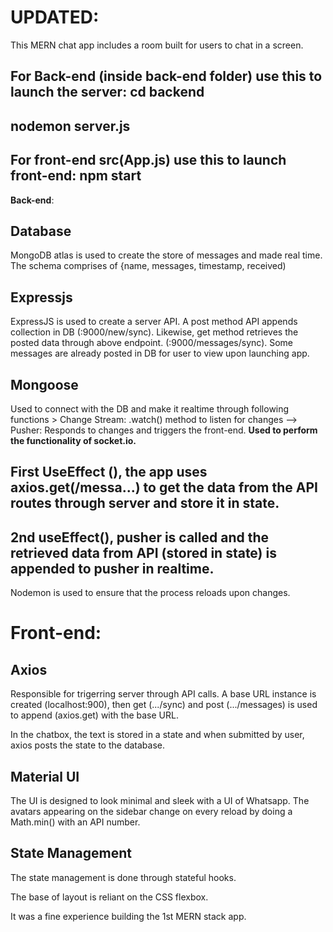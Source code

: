 # UPDATED:
This MERN chat app includes a room built for users to chat in a screen. 

## For Back-end (inside back-end folder) use this to launch the server: cd backend 
   ## nodemon server.js 
## For front-end src(App.js) use this to launch front-end: npm start

**Back-end**:
## Database 
MongoDB atlas is used to create the store of messages and made real time. The schema comprises of {name, messages, timestamp, received)

## Expressjs 
ExpressJS is used to create a server API. A post method API appends collection in DB (:9000/new/sync).
Likewise, get method retrieves the posted data through above endpoint. (:9000/messages/sync). Some messages are already posted in DB for user to view upon launching app.
          
## Mongoose
Used to connect with the DB and make it realtime through following functions
           >  Change Stream: .watch() method to listen for changes   -->   Pusher: Responds to changes and triggers the front-end. **Used to perform the functionality of socket.io.**

## First UseEffect (), the app uses axios.get(/messa...) to get the data from the API routes through server and store it in state. 
## 2nd useEffect(), pusher is called and the retrieved data from API (stored in state) is appended to pusher in realtime. 
        
Nodemon is used to ensure that the process reloads upon changes.


# Front-end:

## Axios
Responsible for trigerring server through API calls. A base URL instance is created (localhost:900), then get (.../sync) and post (.../messages) is used to append (axios.get) with the base URL. 

In the chatbox, the text is stored in a state and when submitted by user, axios posts the state to the database.  

## Material UI
The UI is designed to look minimal and sleek with a UI of Whatsapp. The avatars appearing on the sidebar change on every reload by doing a Math.min() with an API number.

## State Management

The state management is done through stateful hooks. 

The base of layout is reliant on the CSS flexbox. 


It was a fine experience building the 1st MERN stack app.  
